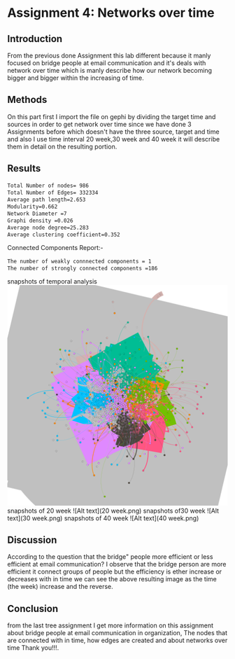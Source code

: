 # Assignment 4: Networks over time
<Henok> <Solomon>

## Introduction
From the previous  done Assignment this lab different because it manly focused on  bridge people at email communication and it's deals  with network over time which is manly describe how our network becoming bigger and bigger within the increasing of time. 
## Methods
On this part first I import the file on gephi by dividing the target  time and sources in order to get network over time since we have done 3 Assignments before which doesn't have the three source, target  and time and also I use time interval 20 week,30 week and 40 week it will describe them in detail on the resulting portion.
## Results
	Total Number of nodes= 986
	Total Number of Edges= 332334
	Average path length=2.653
	Modularity=0.662
	Network Diameter =7
	Graphi density =0.026
	Average node degree=25.283
	Average clustering coefficient=0.352
Connected Components Report:-
	
	The number of weakly connnected components = 1
	The number of strongly connected components =186

snapshots of temporal analysis 
![Alt text](full.png)
snapshots of 20 week
![Alt text](20 week.png)
snapshots of30 week
![Alt text](30 week.png)
snapshots of 40 week
![Alt text](40 week.png) 

## Discussion
According to the question that the bridge" people more 
efficient or less efficient at email communication?
I observe that the bridge person are more efficient it connect groups 
of people but the efficiency is ether increase or decreases with in time we 
can see the above resulting image as the time (the week) increase and the reverse. 
## Conclusion
from the last tree assignment I get more information on this assignment about bridge people at email communication in organization, The nodes that are connected with in time, how edges are created and about networks over time Thank you!!!.
